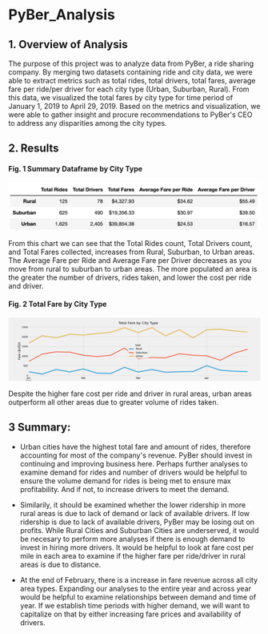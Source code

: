 # PyBer_Analysis

## 1. Overview of Analysis

The purpose of this project was to analyze data from PyBer, a ride sharing company. By merging two datasets containing ride and city data, we were able to extract metrics such as total rides, total drivers, total fares, average fare per ride/per driver for each city type (Urban, Suburban, Rural). From this data, we visualized the total fares by city type for time period of January 1, 2019 to April 29, 2019. Based on the metrics and visualization, we were able to gather insight and procure recommendations to PyBer's CEO to address any disparities among the city types.

## 2. Results

#### Fig. 1 Summary Dataframe by City Type
![PyBer Fare Summary DF](analysis/PyBer_summary_df.png)

From this chart we can see that the Total Rides count, Total Drivers count, and Total Fares collected, increases from Rural, Suburban, to Urban areas. The Average Fare per Ride and Average Fare per Driver decreases as you move from rural to suburban to urban areas. The more populated an area is the greater the number of drivers, rides taken, and lower the cost per ride and driver. 


#### Fig. 2 Total Fare by City Type
![Pyber Fare Summary Chart](analysis/PyBer_fare_summary.png)

Despite the higher fare cost per ride and driver in rural areas, urban areas outperform all other areas due to greater volume of rides taken.

## 3 Summary:
- Urban cities have the highest total fare and amount of rides, therefore accounting for most of the company's revenue. PyBer should invest in continuing and improving business here. Perhaps further analyses to examine demand for rides and number of drivers would be helpful to ensure the volume demand for rides is being met to ensure max profitability. And if not, to increase drivers to meet the demand. 

- Similarily, it should be examined whether the lower ridership in more rural areas is due to lack of demand or lack of available drivers. If low ridership is due to lack of available drivers, PyBer may be losing out on profits. While Rural Cities and Suburban Cities are underserved, it would be necesary to perform more analyses if there is enough demand to invest in hiring more drivers. It would be helpful to look at fare cost per mile in each area to examine if the higher fare per ride/driver in rural areas is due to distance. 

- At the end of February, there is a increase in fare revenue across all city area types. Expanding our analyses to the entire year and across year would be helpful to examine relationships between demand and time of year. If we establish time periods with higher demand, we will want to capitalize on that by either increasing fare prices and availability of drivers.


